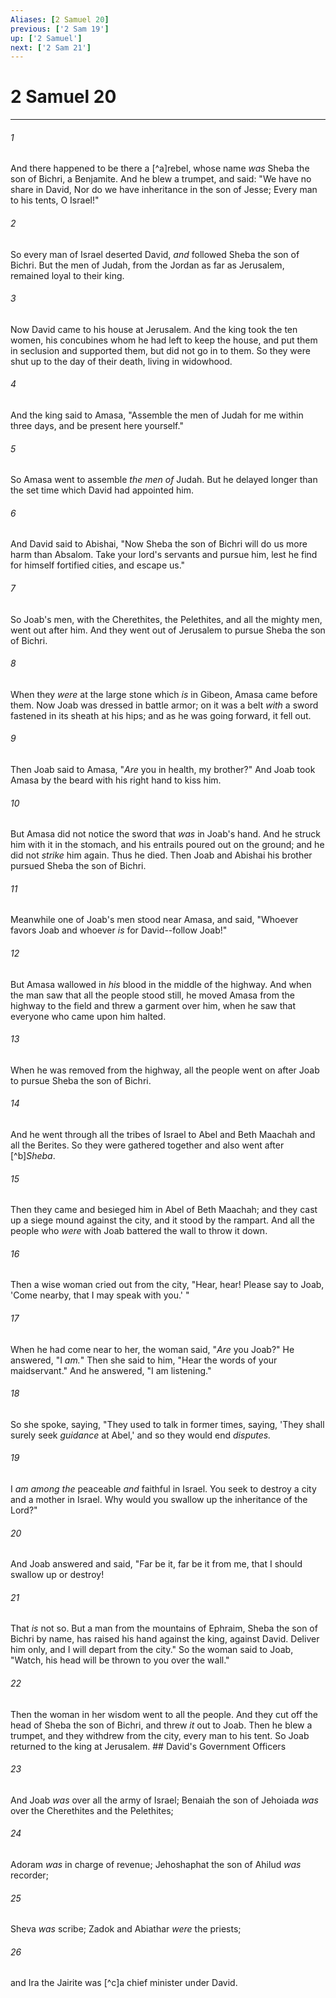 ```yaml
---
Aliases: [2 Samuel 20]
previous: ['2 Sam 19']
up: ['2 Samuel']
next: ['2 Sam 21']
---
```

# 2 Samuel 20

***


###### 1 
And there happened to be there a [^a]rebel, whose name _was_ Sheba the son of Bichri, a Benjamite. And he blew a trumpet, and said: "We have no share in David, Nor do we have inheritance in the son of Jesse; Every man to his tents, O Israel!" 

###### 2 
So every man of Israel deserted David, _and_ followed Sheba the son of Bichri. But the men of Judah, from the Jordan as far as Jerusalem, remained loyal to their king. 

###### 3 
Now David came to his house at Jerusalem. And the king took the ten women, his concubines whom he had left to keep the house, and put them in seclusion and supported them, but did not go in to them. So they were shut up to the day of their death, living in widowhood. 

###### 4 
And the king said to Amasa, "Assemble the men of Judah for me within three days, and be present here yourself." 

###### 5 
So Amasa went to assemble _the men of_ Judah. But he delayed longer than the set time which David had appointed him. 

###### 6 
And David said to Abishai, "Now Sheba the son of Bichri will do us more harm than Absalom. Take your lord's servants and pursue him, lest he find for himself fortified cities, and escape us." 

###### 7 
So Joab's men, with the Cherethites, the Pelethites, and all the mighty men, went out after him. And they went out of Jerusalem to pursue Sheba the son of Bichri. 

###### 8 
When they _were_ at the large stone which _is_ in Gibeon, Amasa came before them. Now Joab was dressed in battle armor; on it was a belt _with_ a sword fastened in its sheath at his hips; and as he was going forward, it fell out. 

###### 9 
Then Joab said to Amasa, "_Are_ you in health, my brother?" And Joab took Amasa by the beard with his right hand to kiss him. 

###### 10 
But Amasa did not notice the sword that _was_ in Joab's hand. And he struck him with it in the stomach, and his entrails poured out on the ground; and he did not _strike_ him again. Thus he died. Then Joab and Abishai his brother pursued Sheba the son of Bichri. 

###### 11 
Meanwhile one of Joab's men stood near Amasa, and said, "Whoever favors Joab and whoever _is_ for David--follow Joab!" 

###### 12 
But Amasa wallowed in _his_ blood in the middle of the highway. And when the man saw that all the people stood still, he moved Amasa from the highway to the field and threw a garment over him, when he saw that everyone who came upon him halted. 

###### 13 
When he was removed from the highway, all the people went on after Joab to pursue Sheba the son of Bichri. 

###### 14 
And he went through all the tribes of Israel to Abel and Beth Maachah and all the Berites. So they were gathered together and also went after [^b]_Sheba_. 

###### 15 
Then they came and besieged him in Abel of Beth Maachah; and they cast up a siege mound against the city, and it stood by the rampart. And all the people who _were_ with Joab battered the wall to throw it down. 

###### 16 
Then a wise woman cried out from the city, "Hear, hear! Please say to Joab, 'Come nearby, that I may speak with you.' " 

###### 17 
When he had come near to her, the woman said, "_Are_ you Joab?" He answered, "I _am._" Then she said to him, "Hear the words of your maidservant." And he answered, "I am listening." 

###### 18 
So she spoke, saying, "They used to talk in former times, saying, 'They shall surely seek _guidance_ at Abel,' and so they would end _disputes._ 

###### 19 
I _am among the_ peaceable _and_ faithful in Israel. You seek to destroy a city and a mother in Israel. Why would you swallow up the inheritance of the Lord?" 

###### 20 
And Joab answered and said, "Far be it, far be it from me, that I should swallow up or destroy! 

###### 21 
That _is_ not so. But a man from the mountains of Ephraim, Sheba the son of Bichri by name, has raised his hand against the king, against David. Deliver him only, and I will depart from the city." So the woman said to Joab, "Watch, his head will be thrown to you over the wall." 

###### 22 
Then the woman in her wisdom went to all the people. And they cut off the head of Sheba the son of Bichri, and threw _it_ out to Joab. Then he blew a trumpet, and they withdrew from the city, every man to his tent. So Joab returned to the king at Jerusalem. ## David's Government Officers 

###### 23 
And Joab _was_ over all the army of Israel; Benaiah the son of Jehoiada _was_ over the Cherethites and the Pelethites; 

###### 24 
Adoram _was_ in charge of revenue; Jehoshaphat the son of Ahilud _was_ recorder; 

###### 25 
Sheva _was_ scribe; Zadok and Abiathar _were_ the priests; 

###### 26 
and Ira the Jairite was [^c]a chief minister under David.
